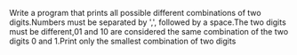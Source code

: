 Write a program that prints all possible different combinations of two digits.Numbers must be separated by ',', followed by a space.The two digits must be different,01 and 10 are considered the same combination of the two digits 0 and 1.Print only the smallest combination of two digits
